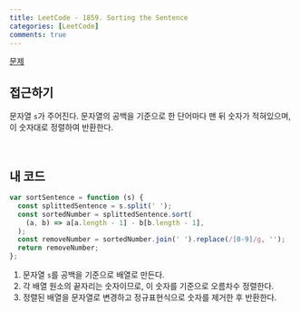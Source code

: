 ```yaml
---
title: LeetCode - 1859. Sorting the Sentence
categories: [LeetCode]
comments: true
---
```


[문제](https://leetcode.com/problems/sorting-the-sentence/)

## 접근하기

문자열 `s`가 주어진다. 문자열의 공백을 기준으로 한 단어마다 맨 뒤 숫자가 적혀있으며, 이 숫자대로 정렬하여 반환한다.

<br>

## 내 코드

```js
var sortSentence = function (s) {
  const splittedSentence = s.split(' ');
  const sortedNumber = splittedSentence.sort(
    (a, b) => a[a.length - 1] - b[b.length - 1],
  );
  const removeNumber = sortedNumber.join(' ').replace(/[0-9]/g, '');
  return removeNumber;
};
```

1. 문자열 `s`를 공백을 기준으로 배열로 만든다.
2. 각 배열 원소의 끝자리는 숫자이므로, 이 숫자를 기준으로 오름차수 정렬한다.
3. 정렬된 배열을 문자열로 변경하고 정규표현식으로 숫자를 제거한 후 반환한다.
